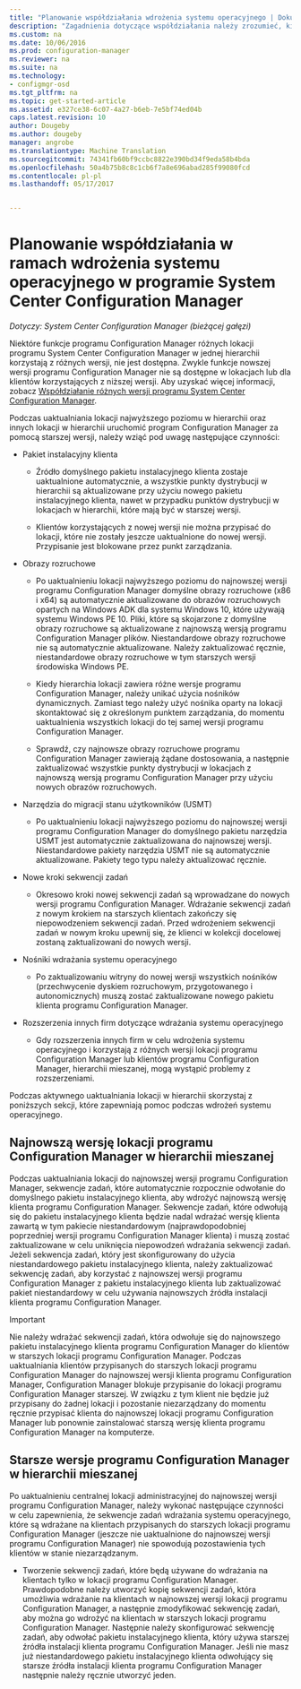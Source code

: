 ```yaml
---
title: "Planowanie współdziałania wdrożenia systemu operacyjnego | Dokumentacja firmy Microsoft"
description: "Zagadnienia dotyczące współdziałania należy zrozumieć, kiedy różnych lokacji programu System Center Configuration Manager w jednej hierarchii korzystają z różnych wersji."
ms.custom: na
ms.date: 10/06/2016
ms.prod: configuration-manager
ms.reviewer: na
ms.suite: na
ms.technology:
- configmgr-osd
ms.tgt_pltfrm: na
ms.topic: get-started-article
ms.assetid: e327ce38-6c07-4a27-b6eb-7e5bf74ed04b
caps.latest.revision: 10
author: Dougeby
ms.author: dougeby
manager: angrobe
ms.translationtype: Machine Translation
ms.sourcegitcommit: 74341fb60bf9ccbc8822e390bd34f9eda58b4bda
ms.openlocfilehash: 50a4b75b8c8c1cb6f7a8e696abad285f99080fcd
ms.contentlocale: pl-pl
ms.lasthandoff: 05/17/2017


---
```

# <a name="planning-for-operating-system-deployment-interoperability-in-system-center-configuration-manager"></a>Planowanie współdziałania w ramach wdrożenia systemu operacyjnego w programie System Center Configuration Manager

*Dotyczy: System Center Configuration Manager (bieżącej gałęzi)*

Niektóre funkcje programu Configuration Manager różnych lokacji programu System Center Configuration Manager w jednej hierarchii korzystają z różnych wersji, nie jest dostępna. Zwykle funkcje nowszej wersji programu Configuration Manager nie są dostępne w lokacjach lub dla klientów korzystających z niższej wersji. Aby uzyskać więcej informacji, zobacz [Współdziałanie różnych wersji programu System Center Configuration Manager](../../core/plan-design/hierarchy/interoperability-between-different-versions.md).  

 Podczas uaktualniania lokacji najwyższego poziomu w hierarchii oraz innych lokacji w hierarchii uruchomić program Configuration Manager za pomocą starszej wersji, należy wziąć pod uwagę następujące czynności:  

-   Pakiet instalacyjny klienta  

    -   Źródło domyślnego pakietu instalacyjnego klienta zostaje uaktualnione automatycznie, a wszystkie punkty dystrybucji w hierarchii są aktualizowane przy użyciu nowego pakietu instalacyjnego klienta, nawet w przypadku punktów dystrybucji w lokacjach w hierarchii, które mają być w starszej wersji.  

    -   Klientów korzystających z nowej wersji nie można przypisać do lokacji, które nie zostały jeszcze uaktualnione do nowej wersji. Przypisanie jest blokowane przez punkt zarządzania.  

-   Obrazy rozruchowe  

    -   Po uaktualnieniu lokacji najwyższego poziomu do najnowszej wersji programu Configuration Manager domyślne obrazy rozruchowe (x86 i x64) są automatycznie aktualizowane do obrazów rozruchowych opartych na Windows ADK dla systemu Windows 10, które używają systemu Windows PE 10. Pliki, które są skojarzone z domyślne obrazy rozruchowe są aktualizowane z najnowszą wersją programu Configuration Manager plików. Niestandardowe obrazy rozruchowe nie są automatycznie aktualizowane. Należy zaktualizować ręcznie, niestandardowe obrazy rozruchowe w tym starszych wersji środowiska Windows PE.  

    -   Kiedy hierarchia lokacji zawiera różne wersje programu Configuration Manager, należy unikać użycia nośników dynamicznych. Zamiast tego należy użyć nośnika oparty na lokacji skontaktować się z określonym punktem zarządzania, do momentu uaktualnienia wszystkich lokacji do tej samej wersji programu Configuration Manager.  

    -   Sprawdź, czy najnowsze obrazy rozruchowe programu Configuration Manager zawierają żądane dostosowania, a następnie zaktualizować wszystkie punkty dystrybucji w lokacjach z najnowszą wersją programu Configuration Manager przy użyciu nowych obrazów rozruchowych.  

-   Narzędzia do migracji stanu użytkowników (USMT)  

    -   Po uaktualnieniu lokacji najwyższego poziomu do najnowszej wersji programu Configuration Manager do domyślnego pakietu narzędzia USMT jest automatycznie zaktualizowana do najnowszej wersji. Niestandardowe pakiety narzędzia USMT nie są automatycznie aktualizowane. Pakiety tego typu należy aktualizować ręcznie.  

-   Nowe kroki sekwencji zadań  

    -   Okresowo kroki nowej sekwencji zadań są wprowadzane do nowych wersji programu Configuration Manager. Wdrażanie sekwencji zadań z nowym krokiem na starszych klientach zakończy się niepowodzeniem sekwencji zadań. Przed wdrożeniem sekwencji zadań w nowym kroku upewnij się, że klienci w kolekcji docelowej zostaną zaktualizowani do nowych wersji.  

-   Nośniki wdrażania systemu operacyjnego  

    -   Po zaktualizowaniu witryny do nowej wersji wszystkich nośników (przechwycenie dyskiem rozruchowym, przygotowanego i autonomicznych) muszą zostać zaktualizowane nowego pakietu klienta programu Configuration Manager.  

-   Rozszerzenia innych firm dotyczące wdrażania systemu operacyjnego  

    -   Gdy rozszerzenia innych firm w celu wdrożenia systemu operacyjnego i korzystają z różnych wersji lokacji programu Configuration Manager lub klientów programu Configuration Manager, hierarchii mieszanej, mogą wystąpić problemy z rozszerzeniami.  

 Podczas aktywnego uaktualniania lokacji w hierarchii skorzystaj z poniższych sekcji, które zapewniają pomoc podczas wdrożeń systemu operacyjnego.  

## <a name="latest-version-of-configuration-manager-sites-in-a-mixed-hierarchy"></a>Najnowszą wersję lokacji programu Configuration Manager w hierarchii mieszanej  
 Podczas uaktualniania lokacji do najnowszej wersji programu Configuration Manager, sekwencje zadań, które automatycznie rozpocznie odwołanie do domyślnego pakietu instalacyjnego klienta, aby wdrożyć najnowszą wersję klienta programu Configuration Manager. Sekwencje zadań, które odwołują się do pakietu instalacyjnego klienta będzie nadal wdrażać wersję klienta zawartą w tym pakiecie niestandardowym (najprawdopodobniej poprzedniej wersji programu Configuration Manager klienta) i muszą zostać zaktualizowane w celu uniknięcia niepowodzeń wdrażania sekwencji zadań. Jeżeli sekwencja zadań, który jest skonfigurowany do użycia niestandardowego pakietu instalacyjnego klienta, należy zaktualizować sekwencję zadań, aby korzystać z najnowszej wersji programu Configuration Manager z pakietu instalacyjnego klienta lub zaktualizować pakiet niestandardowy w celu używania najnowszych źródła instalacji klienta programu Configuration Manager.  

> [!IMPORTANT]  
>  Nie należy wdrażać sekwencji zadań, która odwołuje się do najnowszego pakietu instalacyjnego klienta programu Configuration Manager do klientów w starszych lokacji programu Configuration Manager. Podczas uaktualniania klientów przypisanych do starszych lokacji programu Configuration Manager do najnowszej wersji klienta programu Configuration Manager, Configuration Manager blokuje przypisanie do lokacji programu Configuration Manager starszej. W związku z tym klient nie będzie już przypisany do żadnej lokacji i pozostanie niezarządzany do momentu ręcznie przypisać klienta do najnowszej lokacji programu Configuration Manager lub ponownie zainstalować starszą wersję klienta programu Configuration Manager na komputerze.  

## <a name="older-versions-of-configuration-manager-in-a-mixed-hierarchy"></a>Starsze wersje programu Configuration Manager w hierarchii mieszanej  
 Po uaktualnieniu centralnej lokacji administracyjnej do najnowszej wersji programu Configuration Manager, należy wykonać następujące czynności w celu zapewnienia, że sekwencje zadań wdrażania systemu operacyjnego, które są wdrażane na klientach przypisanych do starszych lokacji programu Configuration Manager (jeszcze nie uaktualnione do najnowszej wersji programu Configuration Manager) nie spowodują pozostawienia tych klientów w stanie niezarządzanym.  

-   Tworzenie sekwencji zadań, które będą używane do wdrażania na klientach tylko w lokacji programu Configuration Manager. Prawdopodobne należy utworzyć kopię sekwencji zadań, która umożliwia wdrażanie na klientach w najnowszej wersji lokacji programu Configuration Manager, a następnie zmodyfikować sekwencję zadań, aby można go wdrożyć na klientach w starszych lokacji programu Configuration Manager. Następnie należy skonfigurować sekwencję zadań, aby odwołać pakietu instalacyjnego klienta, który używa starszej źródła instalacji klienta programu Configuration Manager. Jeśli nie masz już niestandardowego pakietu instalacyjnego klienta odwołujący się starsze źródła instalacji klienta programu Configuration Manager następnie należy ręcznie utworzyć jeden.  

